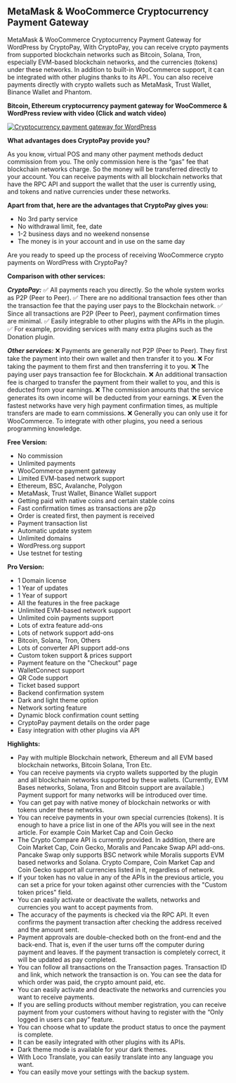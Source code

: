 ## MetaMask & WooCommerce Cryptocurrency Payment Gateway

MetaMask & WooCommerce Cryptocurrency Payment Gateway for WordPress by CryptoPay, With CryptoPay, you can receive crypto payments from supported blockchain networks such as Bitcoin, Solana, Tron, especially EVM-based blockchain networks, and the currencies (tokens) under these networks. In addition to built-in WooCommerce support, it can be integrated with other plugins thanks to its API.. You can also receive payments directly with crypto wallets such as MetaMask, Trust Wallet, Binance Wallet and Phantom.


**Bitcoin, Ethereum cryptocurrency payment gateway for WooCommerce & WordPress review with video (Click and watch video)** 

[![Cryptocurrency payment gateway for WordPress](https://img.youtube.com/vi/3vaoFL4XG10/0.jpg)](https://www.youtube.com/watch?v=3vaoFL4XG10)


**What advantages does CryptoPay provide you?**

As you know, virtual POS and many other payment methods deduct commission from you. The only commission here is the “gas” fee that blockchain networks charge. So the money will be transferred directly to your account. You can receive payments with all blockchain networks that have the RPC API and support the wallet that the user is currently using, and tokens and native currencies under these networks.

**Apart from that, here are the advantages that CryptoPay gives you:**

* No 3rd party service
* No withdrawal limit, fee, date
* 1-2 business days and no weekend nonsense
* The money is in your account and in use on the same day 

Are you ready to speed up the process of receiving WooCommerce crypto payments on WordPress with CryptoPay?

**Comparison with other services:**

***CryptoPay:***
✅ All payments reach you directly. So the whole system works as P2P (Peer to Peer).
✅ There are no additional transaction fees other than the transaction fee that the paying user pays to the Blockchain network.
✅ Since all transactions are P2P (Peer to Peer), payment confirmation times are minimal.
✅ Easily integrable to other plugins with the APIs in the plugin.
✅ For example, providing services with many extra plugins such as the Donation plugin.

***Other services:***
❌ Payments are generally not P2P (Peer to Peer). They first take the payment into their own wallet and then transfer it to you.
❌ For taking the payment to them first and then transferring it to you.
❌ The paying user pays transaction fee for Blockchain.
❌ An additional transaction fee is charged to transfer the payment from their wallet to you, and this is deducted from your earnings.
❌ The commission amounts that the service generates its own income will be deducted from your earnings.
❌ Even the fastest networks have very high payment confirmation times, as multiple transfers are made to earn commissions.
❌ Generally you can only use it for WooCommerce. To integrate with other plugins, you need a serious programming knowledge.

**Free Version:**

* No commission
* Unlimited payments
* WooCommerce payment gateway
* Limited EVM-based network support
* Ethereum, BSC, Avalanche, Polygon
* MetaMask, Trust Wallet, Binance Wallet support
* Getting paid with native coins and certain stable coins
* Fast confirmation times as transactions are p2p
* Order is created first, then payment is received
* Payment transaction list
* Automatic update system
* Unlimited domains
* WordPress.org support
* Use testnet for testing

**Pro Version:**

* 1 Domain license
* 1 Year of updates
* 1 Year of support
* All the features in the free package
* Unlimited EVM-based network support
* Unlimited coin payments support
* Lots of extra feature add-ons
* Lots of network support add-ons
* Bitcoin, Solana, Tron, Others
* Lots of converter API support add-ons
* Custom token support & prices support
* Payment feature on the "Checkout" page
* WalletConnect support
* QR Code support
* Ticket based support
* Backend confirmation system
* Dark and light theme option
* Network sorting feature
* Dynamic block confirmation count setting
* CryptoPay payment details on the order page
* Easy integration with other plugins via API

**Highlights:**

* Pay with multiple Blockchain network, Ethereum and all EVM based blockchain networks, Bitcoin Solana, Tron Etc.
* You can receive payments via crypto wallets supported by the plugin and all blockchain networks supported by these wallets. (Currently, EVM Bases networks, Solana, Tron and Bitcoin support are available.) Payment support for many networks will be introduced over time.
* You can get pay with native money of blockchain networks or with tokens under these networks.
* You can receive payments in your own special currencies (tokens). It is enough to have a price list in one of the APIs you will see in the next article. For example Coin Market Cap and Coin Gecko
* The Crypto Compare API is currently provided. In addition, there are Coin Market Cap, Coin Gecko, Moralis and Pancake Swap API add-ons. Pancake Swap only supports BSC network while Moralis supports EVM based networks and Solana. Crypto Compare, Coin Market Cap and Coin Gecko support all currencies listed in it, regardless of network.
* If your token has no value in any of the APIs in the previous article, you can set a price for your token against other currencies with the "Custom token prices" field.
* You can easily activate or deactivate the wallets, networks and currencies you want to accept payments from.
* The accuracy of the payments is checked via the RPC API. It even confirms the payment transaction after checking the address received and the amount sent.
* Payment approvals are double-checked both on the front-end and the back-end. That is, even if the user turns off the computer during payment and leaves. If the payment transaction is completely correct, it will be updated as pay completed.
* You can follow all transactions on the Transaction pages. Transaction ID and link, which network the transaction is on. You can see the data for which order was paid, the crypto amount paid, etc.
* You can easily activate and deactivate the networks and currencies you want to receive payments.
* If you are selling products without member registration, you can receive payment from your customers without having to register with the “Only logged in users can pay” feature.
* You can choose what to update the product status to once the payment is complete.
* It can be easily integrated with other plugins with its APIs.
* Dark theme mode is available for your dark themes.
* With Loco Translate, you can easily translate into any language you want.
* You can easily move your settings with the backup system.